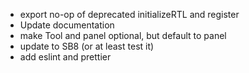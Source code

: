 - export no-op of deprecated initializeRTL and register
- Update documentation
- make Tool and panel optional, but default to panel
- update to SB8 (or at least test it)
- add eslint and prettier
